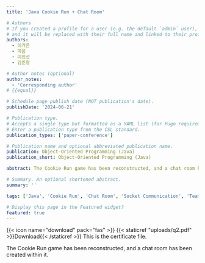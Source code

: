 ```yaml
---
title: 'Java Cookie Run + Chat Room'

# Authors
# If you created a profile for a user (e.g. the default `admin` user), write the username (folder name) here
# and it will be replaced with their full name and linked to their profile.
authors:
  - 이가은
  - 마음
  - 이진선
  - 김준형

# Author notes (optional)
author_notes:
  - 'Corresponding author'
# {{equal}}

# Schedule page publish date (NOT publication's date).
publishDate: '2024-06-21'

# Publication type.
# Accepts a single type but formatted as a YAML list (for Hugo requirements).
# Enter a publication type from the CSL standard.
publication_types: ['paper-conference']

# Publication name and optional abbreviated publication name.
publication: Object-Oriented Programming (Java)
publication_short: Object-Oriented Programming (Java)

abstract: The Cookie Run game has been reconstructed, and a chat room has been created within it. 

# Summary. An optional shortened abstract.
summary: ''

tags: ['Java', 'Cookie Run', 'Chat Room', 'Socket Communication', 'Team Project']

# Display this page in the Featured widget?
featured: true
---
```


{{< icon name="download" pack="fas" >}} {{< staticref "uploads/q2.pdf" >}}Download{{< /staticref >}} This is the certificate file.

The Cookie Run game has been reconstructed, and a chat room has been created within it.

